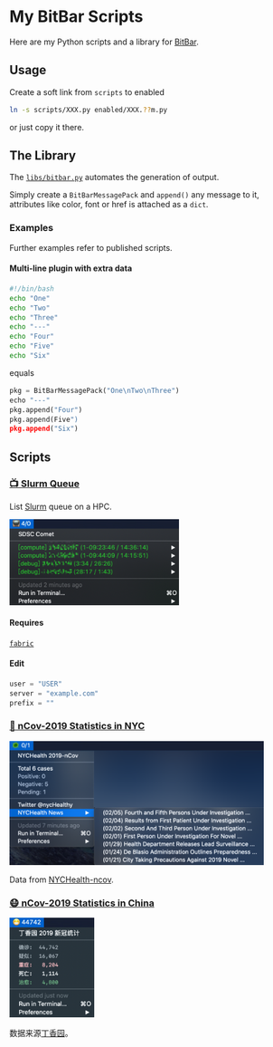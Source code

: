 # My BitBar Scripts

Here are my Python scripts and a library for [BitBar][bitbar-home].

## Usage

Create a soft link from `scripts` to enabled
```bash
ln -s scripts/XXX.py enabled/XXX.??m.py
```
or just copy it there.

## The Library

The [`libs/bitbar.py`](/libs/bitbar.py) automates the generation of output.

Simply create a `BitBarMessagePack` and `append()` any message to it, attributes like color, font or href is attached as a `dict`.

### Examples

Further examples refer to published scripts.

#### Multi-line plugin with extra data

```bash
#!/bin/bash
echo "One"
echo "Two"
echo "Three"
echo "---"
echo "Four"
echo "Five"
echo "Six"
```
equals
```python
pkg = BitBarMessagePack("One\nTwo\nThree")
echo "---"
pkg.append("Four")
pkg.append(Five")
pkg.append("Six")
```

## Scripts

### [📺 Slurm Queue](/scripts/squeue.py)

List [Slurm][slurm] queue on a HPC.

<img src="/screenshots/squeue.png" width=300>

#### Requires

[`fabric`][fabfile]

#### Edit

```python
user = "USER"
server = "example.com"
prefix = ""
```

[fabfile]: http://www.fabfile.org
[slurm]: https://slurm.schedmd.com/squeue.html

### [🦠 nCov-2019 Statistics in NYC](/scripts/nCov-2019-NYC.py)

<img src="/screenshots/nCov-2019-NYC.png" width=450>

Data from [NYCHealth-ncov].

[NYCHealth-ncov]: https://www1.nyc.gov/site/doh/health/health-topics/coronavirus.page

### [😷 nCov-2019 Statistics in China](/scripts/nCov-2019-CHN.py)

<img src="/screenshots/nCov-2019-CHN.png" width=150>

数据来源[丁香园][dxy-ncov]。

[dxy-ncov]: https://ncov.dxy.cn/ncovh5/view/pneumonia

[bitbar-home]: https://getbitbar.com
[bitbar-github]: https://github.com/matryer/bitbar
